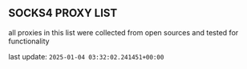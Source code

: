 ## SOCKS4 PROXY LIST

all proxies in this list were collected from open sources and tested for functionality

last update: `2025-01-04 03:32:02.241451+00:00`